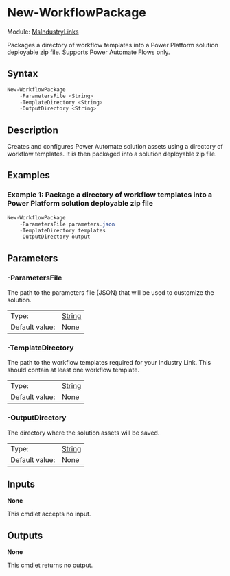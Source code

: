 # New-WorkflowPackage

Module: [MsIndustryLinks](../../README.md)

Packages a directory of workflow templates into a Power Platform solution deployable zip file. Supports Power Automate Flows only.

## Syntax

```powershell
New-WorkflowPackage
    -ParametersFile <String>
    -TemplateDirectory <String>
    -OutputDirectory <String>
```

## Description

Creates and configures Power Automate solution assets using a directory of workflow templates. It is then packaged into a solution deployable zip file.

## Examples

### Example 1: Package a directory of workflow templates into a Power Platform solution deployable zip file

```powershell
New-WorkflowPackage
    -ParametersFile parameters.json
    -TemplateDirectory templates
    -OutputDirectory output
```

## Parameters

### -ParametersFile

The path to the parameters file (JSON) that will be used to customize the solution.

|                |                                                                                                                       |
| -------------- | --------------------------------------------------------------------------------------------------------------------- |
| Type:          | [String](https://learn.microsoft.com/en-us/powershell/scripting/lang-spec/chapter-04?view=powershell-7.3#431-strings) |
| Default value: | None                                                                                                                  |

### -TemplateDirectory

The path to the workflow templates required for your Industry Link. This should contain at least one workflow template.

|                |                                                                                                                       |
| -------------- | --------------------------------------------------------------------------------------------------------------------- |
| Type:          | [String](https://learn.microsoft.com/en-us/powershell/scripting/lang-spec/chapter-04?view=powershell-7.3#431-strings) |
| Default value: | None                                                                                                                  |

### -OutputDirectory

The directory where the solution assets will be saved.

|                |                                                                                                                       |
| -------------- | --------------------------------------------------------------------------------------------------------------------- |
| Type:          | [String](https://learn.microsoft.com/en-us/powershell/scripting/lang-spec/chapter-04?view=powershell-7.3#431-strings) |
| Default value: | None                                                                                                                  |

## Inputs

**None**

This cmdlet accepts no input.

## Outputs

**None**

This cmdlet returns no output.

